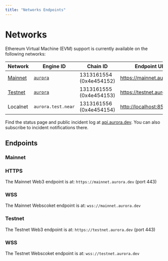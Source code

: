 ```yaml
---
title: "Networks Endpoints"
---
```


# Networks

Ethereum Virtual Machine (EVM) support is currently available on the
following networks:

<div id="networks-table"></div>

Network  | Engine ID                  | Chain ID                | Endpoint URL
-------- | -------------------------- | ----------------------- | ------------
[Mainnet](#mainnet) | [`aurora`][aurora@Mainnet] | 1313161554 (0x4e454152) | <https://mainnet.aurora.dev>
[Testnet](#testnet) | [`aurora`][aurora@Testnet] | 1313161555 (0x4e454153) | <https://testnet.aurora.dev>
Localnet | `aurora.test.near`         | 1313161556 (0x4e454154) | <http://localhost:8545>

Find the status page and public incident log at
[api.aurora.dev](https://api.aurora.dev).
You can also subscribe to incident notifications there.

## Endpoints

### Mainnet

### HTTPS

The Mainnet Web3 endpoint is at: `https://mainnet.aurora.dev` (port 443)

### WSS

The Mainnet Webscoket endpoint is at: `wss://mainnet.aurora.dev`

### Testnet

The Testnet Web3 endpoint is at: `https://testnet.aurora.dev` (port 443)

### WSS

The Testnet Webscoket endpoint is at: `wss://testnet.aurora.dev`

[aurora@Mainnet]: https://explorer.near.org/accounts/aurora
[aurora@Testnet]: https://explorer.testnet.near.org/accounts/aurora

[mainnet.aurora.dev]: https://mainnet.aurora.dev
[testnet.aurora.dev]: https://testnet.aurora.dev